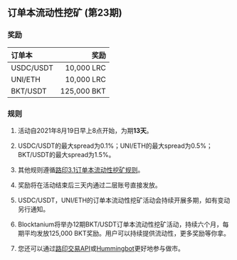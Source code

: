 ## 订单本流动性挖矿 (第23期)


### 奖励

| **订单本** | **奖励** |
| :--- | ---: |
| USDC/USDT | 10,000 LRC|
| UNI/ETH | 10,000 LRC|
| BKT/USDT | 125,000 BKT|




### 规则

1) 活动自2021年8月19日早上8点开始，为期**13天**。

2) USDC/USDT的最大spread为0.1%；UNI/ETH的最大spread为0.5%；BKT/USDT的最大spread为1.5%。

3) 其他规则遵循[路印3.1订单本流动性挖矿规则](https://loopring.org/#/post/market-making-competition-cn)。

4) 奖励将在活动结束后三天内通过二层账号直接发放。

5) USDC/USDT，UNI/ETH的订单本流动性挖矿活动会持续开展多期，如有变动另行通知。

6) Blocktanium将举办12期BKT/USDT订单本流动性挖矿活动，持续六个月，每期平均发放125,000 BKT奖励。用户可以持续提供流动性，更多奖励等你拿。

7) 您还可以通过[路印交易API](https://docs3.loopring.io/zh-hans/)或[Hummingbot](https://docs.hummingbot.io/exchange-connectors/loopring/)更好地参与做市。
